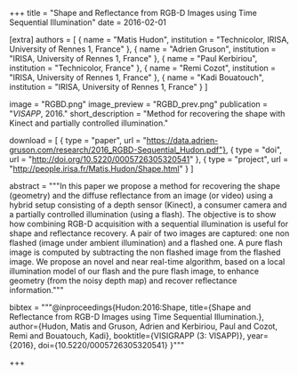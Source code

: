 +++
title = "Shape and Reflectance from RGB-D Images using Time Sequential Illumination"
date = 2016-02-01

[extra]
authors = [
    { name = "Matis Hudon", institution = "Technicolor, IRISA, University of Rennes 1, France" }, 
    { name = "Adrien Gruson", institution = "IRISA, University of Rennes 1, France" },
    { name = "Paul Kerbiriou", institution = "Technicolor, France" },
    { name = "Remi Cozot", institution = "IRISA, University of Rennes 1, France" },
    { name = "Kadi Bouatouch", institution = "IRISA, University of Rennes 1, France" }
]

image = "RGBD.png"
image_preview = "RGBD_prev.png"
publication = "*VISAPP*, 2016."
short_description = "Method for recovering the shape with Kinect and partially controlled illumination."

download = [
    { type = "paper", url = "https://data.adrien-gruson.com/research/2016_RGBD-Sequential_Hudon.pdf"},
    { type = "doi", url = "http://doi.org/10.5220/0005726305320541" },
    { type = "project", url = "http://people.irisa.fr/Matis.Hudon/Shape.html" }
]

abstract = """In this paper we propose a method for recovering the shape (geometry) and the diffuse reflectance from an image (or video) using a hybrid setup consisting of a depth sensor (Kinect), a consumer camera and a partially controlled illumination (using a flash). The objective is to show how combining RGB-D acquisition with a sequential illumination is useful for shape and reflectance recovery. A pair of two images are captured: one non flashed (image under ambient illumination) and a flashed one. A pure flash image is computed by subtracting the non flashed image from the flashed image. We propose an novel and near real-time algorithm, based on a local illumination model of our flash and the pure flash image, to enhance geometry (from the noisy depth map) and recover reflectance information."""

bibtex = """@inproceedings{Hudon:2016:Shape,
  title={Shape and Reflectance from RGB-D Images using Time Sequential Illumination.},
  author={Hudon, Matis and Gruson, Adrien and Kerbiriou, Paul and Cozot, Remi and Bouatouch, Kadi},
  booktitle={VISIGRAPP (3: VISAPP)},
  year={2016},
  doi={10.5220/0005726305320541}
}"""

+++

